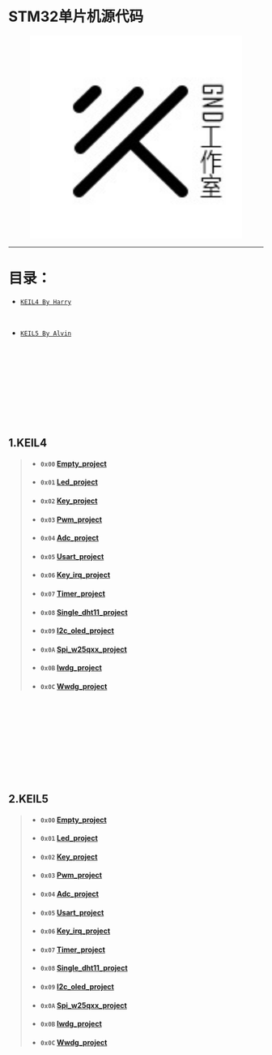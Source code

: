 # STM32单片机源代码

 <div align="center">
   <img src='../pic/GND-logo.jpg' height="400" width="420"/>
 </div>
 
---

# 目录：
 
- [`KEIL4 By Harry`](#KEIL4)

<br>

- [`KEIL5 By Alvin`](#KEIL5)

<br>
<br>
<br>
<br>
<br>
<br>
<br>
<br>
<br>

<h2 id="KEIL4">1.KEIL4</h2>

>* #### `0x00`  [Empty_project](../STM32/keil4_project/0.empty_project)
>* #### `0x01`  [Led_project](../STM32/keil4_project/1.led_project)
>* #### `0x02`  [Key_project](../STM32/keil4_project/2.key_project)
>* #### `0x03`  [Pwm_project](../STM32/keil4_project/3.pwm_project)
>* #### `0x04`  [Adc_project](../STM32/keil4_project/4.adc_project)
>* #### `0x05`  [Usart_project](../STM32/keil4_project/5.uart_project)
>* #### `0x06`  [Key_irq_project](../STM32/keil4_project/6.key_irq_project)
>* #### `0x07`  [Timer_project](../STM32/keil4_project/7.timer_project)
>* #### `0x08`  [Single_dht11_project](../STM32/keil4_project/8.single_dht11_project)
>* #### `0x09`  [I2c_oled_project](../STM32/keil4_project/9.i2c_oled_project)
>* #### `0x0A`  [Spi_w25qxx_project](../STM32/keil4_project/10.spi_w25qxx_project)
>* #### `0x0B`  [Iwdg_project](../STM32/keil4_project/11.iwdg_project)
>* #### `0x0C`  [Wwdg_project](../STM32/keil4_project/12.wwdg_project)

<br>
<br>
<br>
<br>
<br>
<br>
<br>
<br>
<br>

<h2 id="KEIL5">2.KEIL5</h2>

>* #### `0x00`  [Empty_project](../STM32/keil5_project/0.empty_project)
>* #### `0x01`  [Led_project](../STM32/keil5_project/1.led_project)
>* #### `0x02`  [Key_project](../STM32/keil5_project/2.key_project)
>* #### `0x03`  [Pwm_project](../STM32/keil5_project/3.pwm_project)
>* #### `0x04`  [Adc_project](../STM32/keil5_project/4.adc_project)
>* #### `0x05`  [Usart_project](../STM32/keil5_project/5.uart_project)
>* #### `0x06`  [Key_irq_project](../STM32/keil5_project/6.key_irq_project)
>* #### `0x07`  [Timer_project](../STM32/keil5_project/7.timer_project)
>* #### `0x08`  [Single_dht11_project](../STM32/keil5_project/8.single_dht11_project)
>* #### `0x09`  [I2c_oled_project](../STM32/keil5_project/9.i2c_oled_project)
>* #### `0x0A`  [Spi_w25qxx_project](../STM32/keil5_project/10.spi_w25qxx_project)
>* #### `0x0B`  [Iwdg_project](../STM32/keil5_project/11.iwdg_project)
>* #### `0x0C`  [Wwdg_project](../STM32/keil5_project/12.wwdg_project)

